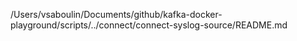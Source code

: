 /Users/vsaboulin/Documents/github/kafka-docker-playground/scripts/../connect/connect-syslog-source/README.md